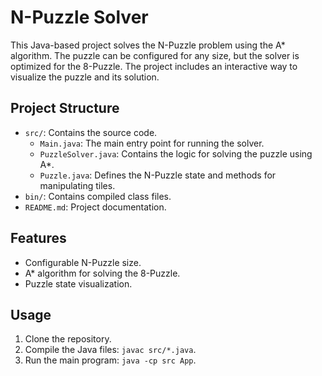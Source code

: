 # N-Puzzle Solver

This Java-based project solves the N-Puzzle problem using the A* algorithm. The puzzle can be configured for any size, but the solver is optimized for the 8-Puzzle. The project includes an interactive way to visualize the puzzle and its solution.

## Project Structure

- `src/`: Contains the source code.
  - `Main.java`: The main entry point for running the solver.
  - `PuzzleSolver.java`: Contains the logic for solving the puzzle using A*.
  - `Puzzle.java`: Defines the N-Puzzle state and methods for manipulating tiles.
- `bin/`: Contains compiled class files.
- `README.md`: Project documentation.

## Features

- Configurable N-Puzzle size.
- A* algorithm for solving the 8-Puzzle.
- Puzzle state visualization.

## Usage

1. Clone the repository.
2. Compile the Java files: `javac src/*.java`.
3. Run the main program: `java -cp src App`.
